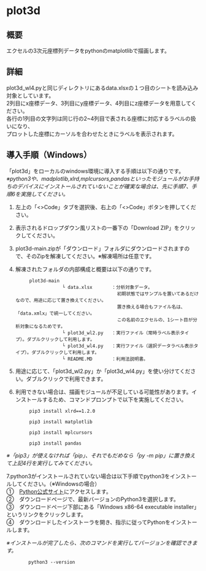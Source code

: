 # plot3d
## 概要
エクセルの3次元座標列データをpythonのmatplotlibで描画します。

## 詳細
plot3d_wl4.pyと同じディレクトリにあるdata.xlsxの１つ目のシートを読み込み対象としています。<br>
2列目にx座標データ、3列目にy座標データ、4列目にz座標データを用意してください。<br>
各行の1列目の文字列は同じ行の2~4列目で表される座標に対応するラベルの扱いになり、<br>
プロットした座標にカーソルを合わせたときにラベルを表示されます。<br>

## 導入手順（Windows）
「plot3d」をローカルのwindows環境に導入する手順は以下の通りです。<br>
*※python3や、madplotlib,xlrd,mplcursors,pandasといったモジュールがお手持ちのデバイスにインストールされていないことが確実な場合は、先に手順7、手順6を実施してください。*

1. 左上の「<>Code」タブを選択後、右上の「<>Code」ボタンを押してください。<br>
2. 表示されるドロップダウン風リストの一番下の「Download ZIP」をクリックしてください。<br>
3. plot3d-main.zipが「ダウンロード」フォルダにダウンロードされますので、そのZipを解凍してください。※解凍場所は任意です。<br>
4. 解凍されたフォルダの内部構成と概要は以下の通りです。<br>

            plot3d-main
                        └ data.xlsx       ：分析対象データ。
                                            初期状態ではサンプルを置いてあるだけなので、用途に応じて置き換えてください。
                                            置き換える場合もファイル名は、「data.xmlx」で統一してください。
                                            この名前のエクセルの、1シート目が分析対象になるためです。
                        └ plot3d_wl2.py   ：実行ファイル（常時ラベル表示タイプ）。ダブルクリックして利用します。
                        └ plot3d_wl4.py   ：実行ファイル（選択データラベル表示タイプ）。ダブルクリックして利用します。
                        └ README.MD       ：利用法説明書。

5. 用途に応じて、「plot3d_wl2.py」か「plot3d_wl4.py」を使い分けてください。ダブルクリックで利用できます。<br>
6. 利用できない場合は、描画モジュールが不足している可能性があります。インストールするため、コマンドプロンプトで以下を実施してください。<br>

            pip3 install xlrd==1.2.0

            pip3 install matplotlib

            pip3 install mplcursors

            pip3 install pandas

*※「pip3」が使えなければ「pip」、それでもだめなら「py -m pip」に置き換えて上記4行を実行してみてください。*

7.python3がインストールされていない場合は以下手順でpython3をインストールしてください。（※Windowsの場合）<br>
            ①　[Python公式サイト](https://www.python.org/downloads/windows/)にアクセスします。<br>
            ②　ダウンロードページで、最新バージョンのPython3を選択します。<br>
            ③　ダウンロードページ下部にある「Windows x86-64 executable installer」というリンクをクリックします。<br>
            ④　ダウンロードしたインストーラを開き、指示に従ってPythonをインストールします。<br>

*※インストールが完了したら、次のコマンドを実行してバージョンを確認できます。*

            python3 --version
